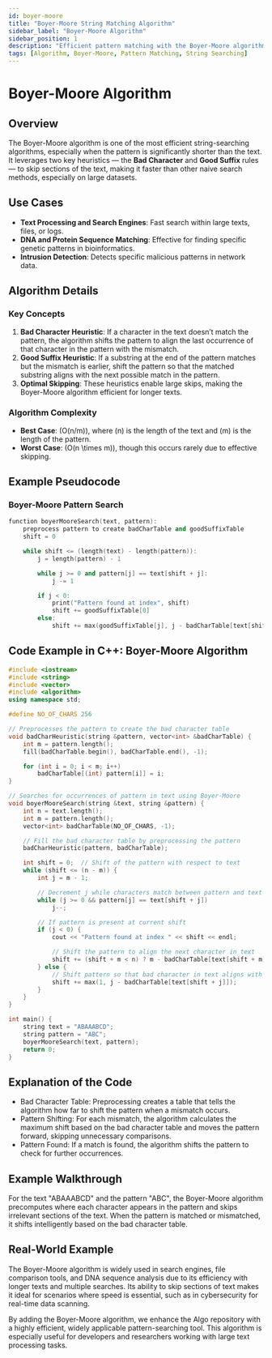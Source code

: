 ```yaml
---
id: boyer-moore
title: "Boyer-Moore String Matching Algorithm"
sidebar_label: "Boyer-Moore Algorithm"
sidebar_position: 1
description: "Efficient pattern matching with the Boyer-Moore algorithm, using advanced heuristics for optimal performance."
tags: [Algorithm, Boyer-Moore, Pattern Matching, String Searching]
---
```


# Boyer-Moore Algorithm
## Overview
The Boyer-Moore algorithm is one of the most efficient string-searching algorithms, especially when the pattern is significantly shorter than the text. It leverages two key heuristics — the **Bad Character** and **Good Suffix** rules — to skip sections of the text, making it faster than other naive search methods, especially on large datasets.

## Use Cases
- **Text Processing and Search Engines**: Fast search within large texts, files, or logs.
- **DNA and Protein Sequence Matching**: Effective for finding specific genetic patterns in bioinformatics.
- **Intrusion Detection**: Detects specific malicious patterns in network data.

## Algorithm Details
### Key Concepts
1. **Bad Character Heuristic**: If a character in the text doesn’t match the pattern, the algorithm shifts the pattern to align the last occurrence of that character in the pattern with the mismatch.
2. **Good Suffix Heuristic**: If a substring at the end of the pattern matches but the mismatch is earlier, shift the pattern so that the matched substring aligns with the next possible match in the pattern.
3. **Optimal Skipping**: These heuristics enable large skips, making the Boyer-Moore algorithm efficient for longer texts.

### Algorithm Complexity
- **Best Case**: \(O(n/m)\), where \(n\) is the length of the text and \(m\) is the length of the pattern.
- **Worst Case**: \(O(n \times m)\), though this occurs rarely due to effective skipping.

## Example Pseudocode
### Boyer-Moore Pattern Search

```cpp
function boyerMooreSearch(text, pattern):
    preprocess pattern to create badCharTable and goodSuffixTable
    shift = 0

    while shift <= (length(text) - length(pattern)):
        j = length(pattern) - 1

        while j >= 0 and pattern[j] == text[shift + j]:
            j -= 1

        if j < 0:
            print("Pattern found at index", shift)
            shift += goodSuffixTable[0]
        else:
            shift += max(goodSuffixTable[j], j - badCharTable[text[shift + j]])
```

## Code Example in C++: Boyer-Moore Algorithm

```Cpp
#include <iostream>
#include <string>
#include <vector>
#include <algorithm>
using namespace std;

#define NO_OF_CHARS 256

// Preprocesses the pattern to create the bad character table
void badCharHeuristic(string &pattern, vector<int> &badCharTable) {
    int m = pattern.length();
    fill(badCharTable.begin(), badCharTable.end(), -1);

    for (int i = 0; i < m; i++)
        badCharTable[(int) pattern[i]] = i;
}

// Searches for occurrences of pattern in text using Boyer-Moore
void boyerMooreSearch(string &text, string &pattern) {
    int n = text.length();
    int m = pattern.length();
    vector<int> badCharTable(NO_OF_CHARS, -1);

    // Fill the bad character table by preprocessing the pattern
    badCharHeuristic(pattern, badCharTable);

    int shift = 0;  // Shift of the pattern with respect to text
    while (shift <= (n - m)) {
        int j = m - 1;

        // Decrement j while characters match between pattern and text
        while (j >= 0 && pattern[j] == text[shift + j])
            j--;

        // If pattern is present at current shift
        if (j < 0) {
            cout << "Pattern found at index " << shift << endl;

            // Shift the pattern to align the next character in text
            shift += (shift + m < n) ? m - badCharTable[text[shift + m]] : 1;
        } else {
            // Shift pattern so that bad character in text aligns with its last occurrence in pattern
            shift += max(1, j - badCharTable[text[shift + j]]);
        }
    }
}

int main() {
    string text = "ABAAABCD";
    string pattern = "ABC";
    boyerMooreSearch(text, pattern);
    return 0;
}
```

## Explanation of the Code
- Bad Character Table: Preprocessing creates a table that tells the algorithm how far to shift the pattern when a mismatch occurs.
- Pattern Shifting: For each mismatch, the algorithm calculates the maximum shift based on the bad character table and moves the pattern forward, skipping unnecessary comparisons.
- Pattern Found: If a match is found, the algorithm shifts the pattern to check for further occurrences.

## Example Walkthrough
For the text "ABAAABCD" and the pattern "ABC", the Boyer-Moore algorithm precomputes where each character appears in the pattern and skips irrelevant sections of the text. When the pattern is matched or mismatched, it shifts intelligently based on the bad character table.

## Real-World Example
The Boyer-Moore algorithm is widely used in search engines, file comparison tools, and DNA sequence analysis due to its efficiency with longer texts and multiple searches. Its ability to skip sections of text makes it ideal for scenarios where speed is essential, such as in cybersecurity for real-time data scanning.

By adding the Boyer-Moore algorithm, we enhance the Algo repository with a highly efficient, widely applicable pattern-searching tool. This algorithm is especially useful for developers and researchers working with large text processing tasks.
